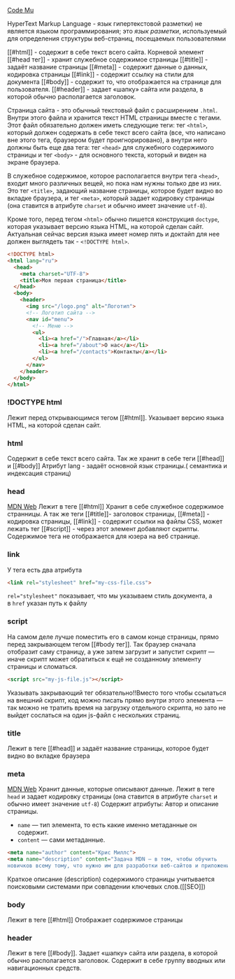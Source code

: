 [Code Mu](https://code.mu/ru/markup/book/prime/html/page-structure/)

HyperText Markup Language - язык гипертекстовой разметки) не является языком программирования; это _язык разметки_, используемый для определения структуры веб-страниц, посещаемых пользователями

[[#html]] - содержит в себе текст всего сайта. Корневой элемент
    [[#head тег]] - хранит служебное содержимое страницы
        [[#title]] - задаёт название страницы
        [[#meta]] - содержит данные о данных, кодировка страницы
        [[#link]] - содержит ссылку на стили для документа
    [[#body]] - содержит то, что отображается на странице для пользователя.
        [[#header]] - задает «шапку» сайта или раздела, в которой обычно располагается заголовок.


Страница сайта - это обычный текстовый файл с расширением `.html`. Внутри этого файла и хранится текст HTML страницы вместе с тегами. Этот файл обязательно должен иметь следующие теги: тег `<html>`, который должен содержать в себе текст всего сайта (все, что написано вне этого тега, браузером будет проигнорировано), а внутри него должны быть еще два тега: тег `<head>` для служебного содержимого страницы и тег `<body>` - для основного текста, который и виден на экране браузера.

В служебное содержимое, которое располагается внутри тега `<head>`, входит много различных вещей, но пока нам нужны только две из них. Это тег `<title>`, задающий название страницы, которое будет видно во вкладке браузера, и тег `<meta>`, который задает кодировку страницы (она ставится в атрибуте `charset` и обычно имеет значение `utf-8`).

Кроме того, перед тегом `<html>` обычно пишется конструкция `doctype`, которая указывает версию языка HTML, на которой сделан сайт. Актуальная сейчас версия языка имеет номер пять и доктайп для нее должен выглядеть так - `<!DOCTYPE html>`.

``` HTML
<!DOCTYPE html>
<html lang="ru">
  <head>
    <meta charset="UTF-8">
    <title>Моя первая страница</title>
  </head>
  <body>
    <header>
      <img src="/logo.png" alt="Логотип">
      <!-- Логотип сайта -->
      <nav id="menu">
        <!-- Меню -->
        <ul>
          <li><a href="/">Главная</a></li>
          <li><a href="/about">О нас</a></li>
          <li><a href="/contacts">Контакты</a></li>
        </ul>
      </nav>
    </header>
  </body>
</html>
```

### !DOCTYPE html
Лежит перед открывающимся тегом [[#html]]. Указывает версию языка HTML, на которой сделан сайт.
	
### html
Содержит в себе текст всего сайта. Так же хранит в себе теги [[#head]] и [[#body]]
Атрибут lang - задаёт основной язык страницы.( семантика и индексация страниц)

### head
[MDN Web](https://developer.mozilla.org/ru/docs/Learn/HTML/Introduction_to_HTML/The_head_metadata_in_HTML)
Лежит в теге [[#html]] Хранит в себе служебное содержимое странницы. А так же теги [[#title]]- заголовок страницы,  [[#meta]] - кодировка страницы, [[#link]] - содержит ссылки на файлы CSS, может лежать тег [[#script]] - через этот элемент добавляют скрипты.
Содержимое тега не отображается для юзера на веб странице.

### link
У тега есть два атрибута
```html
<link rel="stylesheet" href="my-css-file.css">
```
`rel="stylesheet"` показывает, что мы указываем стиль документа, а в `href` указан путь к файлу

### script
На самом деле лучше поместить его в самом конце страницы, прямо перед закрывающем тегом [[#body тег]]. Так браузер сначала отобразит саму страницу, а уже затем загрузит и запустит скрипт — иначе скрипт может обратиться к ещё не созданному элементу страницы и сломаться.
``` html
<script src="my-js-file.js"></script>
```
Указывать закрывающий тег обязательно!!Вместо того чтобы ссылаться на внешний скрипт, код можно писать прямо внутри этого элемента — так можно не тратить время на загрузку отдельного скрипта, но зато не выйдет сослаться на один js-файл с нескольких страниц.

### title
Лежит в теге [[#head]] и задаёт название страницы, которое будет видно во вкладке браузера

### meta
[MDN Web](https://developer.mozilla.org/ru/docs/Learn/HTML/Introduction_to_HTML/The_head_metadata_in_HTML#%D0%BC%D0%B5%D1%82%D0%B0%D0%B4%D0%B0%D0%BD%D0%BD%D1%8B%D0%B5_%D1%8D%D0%BB%D0%B5%D0%BC%D0%B5%D0%BD%D1%82_meta)
Хранит данные, которые описывают данные.
Лежит в теге `head` и задает кодировку страницы (она ставится в атрибуте `charset` и обычно имеет значение `utf-8`)
Содержит атрибуты: Автор и описание страницы.
-   `name` — тип элемента, то есть какие именно метаданные он содержит.
-   `content` — сами метаданные.
``` html
<meta name="author" content="Крис Миллс">
<meta name="description" content="Задача MDN — в том, чтобы обучить
новичков всему тому, что нужно им для разработки веб-сайтов и приложений.">
```
Краткое описание (description) содержимого страницы учитывается поисковыми системами при совпадении ключевых слов.([[SEO]])

### body
Лежит в теге [[#html]] Отображает содержимое страницы

### header
Лежит в теге [[#body]].  Задает «шапку» сайта или раздела, в которой обычно располагается заголовок.
Содержит в себе группу вводных или навигационных средств.